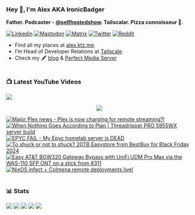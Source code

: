 ### Hey 👋, I'm Alex AKA IronicBadger

**Father. Podcaster - [@selfhostedshow](https://selfhosted.show/). Tailscalar. Pizza connoisseur 🍕.**

[![Linkedin](https://img.shields.io/badge/LinkedIn-0077B5?style=for-the-badge&logo=linkedin&logoColor=white)](https://www.linkedin.com/in/alex-kretzschmar)
[![Mastodon](https://img.shields.io/badge/-MASTODON-%232B90D9?style=for-the-badge&logo=mastodon&logoColor=white)](https://techhub.social/@ironicbadger)
[![Matrix](https://img.shields.io/badge/matrix-000000?style=for-the-badge&logo=Matrix&logoColor=white)](https://matrix.to/#/#self-hosted:matrix.org)
[![Twitter](https://img.shields.io/badge/Twitter-1DA1F2?style=for-the-badge&logo=twitter&logoColor=white)](https://twitter.com/IronicBadger)
[![Reddit](https://img.shields.io/badge/Reddit-FF4500?style=for-the-badge&logo=reddit&logoColor=white)](https://www.reddit.com/user/Ironicbadger)

- Find all my places at [alex.ktz.me](https://alex.ktz.me).
- I’m Head of Developer Relations at [Tailscale](https://tailscale.com/).
- Check my 🖋 [blog](http://blog.ktz.me/) & [Perfect Media Server](https://perfectmediaserver.com/)

#

### 📺  Latest YouTube Videos
[<img src="https://custom-icon-badges.demolab.com/badge/-Subscribe%20For%20More-red?style=for-the-badge&logo=video&logoColor=white"/>](https://www.youtube.com/c/ktzsystems?sub_confirmation=1)

 <p align="center">
 <img src="https://user-images.githubusercontent.com/45159366/231567398-e4420e3d-2b98-4769-9243-b6d14aa2c1ef.png">
</p>

<!-- BEGIN YOUTUBE-CARDS -->
[![Major Plex news - Plex is now charging for remote streaming?!](https://ytcards.demolab.com/?id=pt-dSeCUQI0&title=Major+Plex+news+-+Plex+is+now+charging+for+remote+streaming%3F%21&lang=en&timestamp=1742404620&background_color=%230d1117&title_color=%23ffffff&stats_color=%23dedede&max_title_lines=1&width=250&border_radius=5 "Major Plex news - Plex is now charging for remote streaming?!")](https://www.youtube.com/watch?v=pt-dSeCUQI0)
[![When Nothing Goes According to Plan | Threadripper PRO 5955WX server build](https://ytcards.demolab.com/?id=7z13WSotAX4&title=When+Nothing+Goes+According+to+Plan+%7C+Threadripper+PRO+5955WX+server+build&lang=en&timestamp=1741963996&background_color=%230d1117&title_color=%23ffffff&stats_color=%23dedede&max_title_lines=1&width=250&border_radius=5 "When Nothing Goes According to Plan | Threadripper PRO 5955WX server build")](https://www.youtube.com/watch?v=7z13WSotAX4)
[![EPYC FAIL - My Epyc homelab server is DEAD](https://ytcards.demolab.com/?id=5r4X4SIm4f4&title=EPYC+FAIL+-+My+Epyc+homelab+server+is+DEAD&lang=en&timestamp=1741296372&background_color=%230d1117&title_color=%23ffffff&stats_color=%23dedede&max_title_lines=1&width=250&border_radius=5 "EPYC FAIL - My Epyc homelab server is DEAD")](https://www.youtube.com/watch?v=5r4X4SIm4f4)
[![To shuck or not to shuck? 20TB Easystore from BestBuy for Black Friday 2024](https://ytcards.demolab.com/?id=c2mvIbY9n28&title=To+shuck+or+not+to+shuck%3F+20TB+Easystore+from+BestBuy+for+Black+Friday+2024&lang=en&timestamp=1732740469&background_color=%230d1117&title_color=%23ffffff&stats_color=%23dedede&max_title_lines=1&width=250&border_radius=5 "To shuck or not to shuck? 20TB Easystore from BestBuy for Black Friday 2024")](https://www.youtube.com/watch?v=c2mvIbY9n28)
[![Easy AT&T BGW320 Gateway Bypass with UniFi UDM Pro Max via the WAS-110 SFP ONT on a stick from 8311](https://ytcards.demolab.com/?id=BluDAuSU1T4&title=Easy+AT%26T+BGW320+Gateway+Bypass+with+UniFi+UDM+Pro+Max+via+the+WAS-110+SFP+ONT+on+a+stick+from+8311&lang=en&timestamp=1728666054&background_color=%230d1117&title_color=%23ffffff&stats_color=%23dedede&max_title_lines=1&width=250&border_radius=5 "Easy AT&T BGW320 Gateway Bypass with UniFi UDM Pro Max via the WAS-110 SFP ONT on a stick from 8311")](https://www.youtube.com/watch?v=BluDAuSU1T4)
[![NixOS infect + Colmena remote deployments live!](https://ytcards.demolab.com/?id=h_aLCkhsXPo&title=NixOS+infect+%2B+Colmena+remote+deployments+live%21&lang=en&timestamp=1728222356&background_color=%230d1117&title_color=%23ffffff&stats_color=%23dedede&max_title_lines=1&width=250&border_radius=5 "NixOS infect + Colmena remote deployments live!")](https://www.youtube.com/watch?v=h_aLCkhsXPo)
<!-- END YOUTUBE-CARDS -->
#

### 📊 Stats
![](https://github-profile-summary-cards.vercel.app/api/cards/profile-details?username=IronicBadger&theme=radical)
![](https://github-profile-summary-cards.vercel.app/api/cards/repos-per-language?username=IronicBadger&theme=radical)
![](https://github-profile-summary-cards.vercel.app/api/cards/most-commit-language?username=IronicBadger&theme=radical)
![](https://github-profile-summary-cards.vercel.app/api/cards/stats?username=IronicBadger&theme=radical)
![](https://github-profile-summary-cards.vercel.app/api/cards/productive-time?username=IronicBadger&theme=radical)

<!-- - 🔭 I’m currently working on ...
- 🌱 I’m currently learning ...
- 👯 I’m looking to collaborate on ...
- 🤔 I’m looking for help with ...
- 💬 Ask me about ... -->
